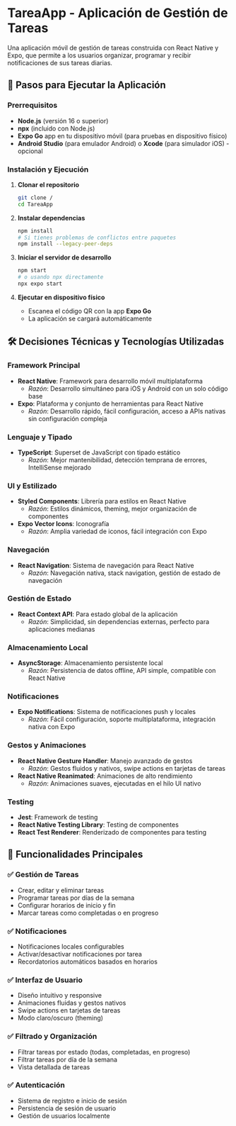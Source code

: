 # TareaApp - Aplicación de Gestión de Tareas

Una aplicación móvil de gestión de tareas construida con React Native y Expo, que permite a los usuarios organizar, programar y recibir notificaciones de sus tareas diarias.

## 🚀 Pasos para Ejecutar la Aplicación

### Prerrequisitos
- **Node.js** (versión 16 o superior)
- **npx** (incluido con Node.js)
- **Expo Go** app en tu dispositivo móvil (para pruebas en dispositivo físico)
- **Android Studio** (para emulador Android) o **Xcode** (para simulador iOS) - opcional

### Instalación y Ejecución

1. **Clonar el repositorio**
   ```bash
   git clone /
   cd TareaApp
   ```

2. **Instalar dependencias**
   ```bash
   npm install
   # Si tienes problemas de conflictos entre paquetes 
   npm install --legacy-peer-deps
   ```

3. **Iniciar el servidor de desarrollo**
   ```bash
   npm start
   # o usando npx directamente
   npx expo start
   ```

5. **Ejecutar en dispositivo físico**
   - Escanea el código QR con la app **Expo Go**
   - La aplicación se cargará automáticamente

## 🛠️ Decisiones Técnicas y Tecnologías Utilizadas

### Framework Principal
- **React Native**: Framework para desarrollo móvil multiplataforma
  - *Razón*: Desarrollo simultáneo para iOS y Android con un solo código base
- **Expo**: Plataforma y conjunto de herramientas para React Native
  - *Razón*: Desarrollo rápido, fácil configuración, acceso a APIs nativas sin configuración compleja

### Lenguaje y Tipado
- **TypeScript**: Superset de JavaScript con tipado estático
  - *Razón*: Mejor mantenibilidad, detección temprana de errores, IntelliSense mejorado

### UI y Estilizado
- **Styled Components**: Librería para estilos en React Native
  - *Razón*: Estilos dinámicos, theming, mejor organización de componentes
- **Expo Vector Icons**: Iconografía
  - *Razón*: Amplia variedad de iconos, fácil integración con Expo

### Navegación
- **React Navigation**: Sistema de navegación para React Native
  - *Razón*: Navegación nativa, stack navigation, gestión de estado de navegación

### Gestión de Estado
- **React Context API**: Para estado global de la aplicación
  - *Razón*: Simplicidad, sin dependencias externas, perfecto para aplicaciones medianas

### Almacenamiento Local
- **AsyncStorage**: Almacenamiento persistente local
  - *Razón*: Persistencia de datos offline, API simple, compatible con React Native

### Notificaciones
- **Expo Notifications**: Sistema de notificaciones push y locales
  - *Razón*: Fácil configuración, soporte multiplataforma, integración nativa con Expo

### Gestos y Animaciones
- **React Native Gesture Handler**: Manejo avanzado de gestos
  - *Razón*: Gestos fluidos y nativos, swipe actions en tarjetas de tareas
- **React Native Reanimated**: Animaciones de alto rendimiento
  - *Razón*: Animaciones suaves, ejecutadas en el hilo UI nativo

### Testing
- **Jest**: Framework de testing
- **React Native Testing Library**: Testing de componentes
- **React Test Renderer**: Renderizado de componentes para testing

## 📝 Funcionalidades Principales

### ✅ Gestión de Tareas
- Crear, editar y eliminar tareas
- Programar tareas por días de la semana
- Configurar horarios de inicio y fin
- Marcar tareas como completadas o en progreso

### ✅ Notificaciones
- Notificaciones locales configurables
- Activar/desactivar notificaciones por tarea
- Recordatorios automáticos basados en horarios

### ✅ Interfaz de Usuario
- Diseño intuitivo y responsive
- Animaciones fluidas y gestos nativos
- Swipe actions en tarjetas de tareas
- Modo claro/oscuro (theming)

### ✅ Filtrado y Organización
- Filtrar tareas por estado (todas, completadas, en progreso)
- Filtrar tareas por día de la semana
- Vista detallada de tareas

### ✅ Autenticación
- Sistema de registro e inicio de sesión
- Persistencia de sesión de usuario
- Gestión de usuarios localmente

